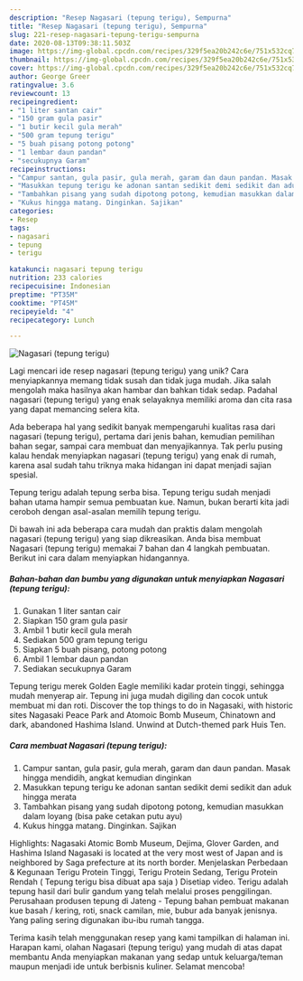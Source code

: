 ```yaml
---
description: "Resep Nagasari (tepung terigu), Sempurna"
title: "Resep Nagasari (tepung terigu), Sempurna"
slug: 221-resep-nagasari-tepung-terigu-sempurna
date: 2020-08-13T09:38:11.503Z
image: https://img-global.cpcdn.com/recipes/329f5ea20b242c6e/751x532cq70/nagasari-tepung-terigu-foto-resep-utama.jpg
thumbnail: https://img-global.cpcdn.com/recipes/329f5ea20b242c6e/751x532cq70/nagasari-tepung-terigu-foto-resep-utama.jpg
cover: https://img-global.cpcdn.com/recipes/329f5ea20b242c6e/751x532cq70/nagasari-tepung-terigu-foto-resep-utama.jpg
author: George Greer
ratingvalue: 3.6
reviewcount: 13
recipeingredient:
- "1 liter santan cair"
- "150 gram gula pasir"
- "1 butir kecil gula merah"
- "500 gram tepung terigu"
- "5 buah pisang potong potong"
- "1 lembar daun pandan"
- "secukupnya Garam"
recipeinstructions:
- "Campur santan, gula pasir, gula merah, garam dan daun pandan. Masak hingga mendidih, angkat kemudian dinginkan"
- "Masukkan tepung terigu ke adonan santan sedikit demi sedikit dan aduk hingga merata"
- "Tambahkan pisang yang sudah dipotong potong, kemudian masukkan dalam loyang (bisa pake cetakan putu ayu)"
- "Kukus hingga matang. Dinginkan. Sajikan"
categories:
- Resep
tags:
- nagasari
- tepung
- terigu

katakunci: nagasari tepung terigu 
nutrition: 233 calories
recipecuisine: Indonesian
preptime: "PT35M"
cooktime: "PT45M"
recipeyield: "4"
recipecategory: Lunch

---
```



![Nagasari (tepung terigu)](https://img-global.cpcdn.com/recipes/329f5ea20b242c6e/751x532cq70/nagasari-tepung-terigu-foto-resep-utama.jpg)

Lagi mencari ide resep nagasari (tepung terigu) yang unik? Cara menyiapkannya memang tidak susah dan tidak juga mudah. Jika salah mengolah maka hasilnya akan hambar dan bahkan tidak sedap. Padahal nagasari (tepung terigu) yang enak selayaknya memiliki aroma dan cita rasa yang dapat memancing selera kita.

Ada beberapa hal yang sedikit banyak mempengaruhi kualitas rasa dari nagasari (tepung terigu), pertama dari jenis bahan, kemudian pemilihan bahan segar, sampai cara membuat dan menyajikannya. Tak perlu pusing kalau hendak menyiapkan nagasari (tepung terigu) yang enak di rumah, karena asal sudah tahu triknya maka hidangan ini dapat menjadi sajian spesial.

Tepung terigu adalah tepung serba bisa. Tepung terigu sudah menjadi bahan utama hampir semua pembuatan kue. Namun, bukan berarti kita jadi ceroboh dengan asal-asalan memilih tepung terigu.


Di bawah ini ada beberapa cara mudah dan praktis dalam mengolah nagasari (tepung terigu) yang siap dikreasikan. Anda bisa membuat Nagasari (tepung terigu) memakai 7 bahan dan 4 langkah pembuatan. Berikut ini cara dalam menyiapkan hidangannya.

<!--inarticleads1-->

##### Bahan-bahan dan bumbu yang digunakan untuk menyiapkan Nagasari (tepung terigu):

1. Gunakan 1 liter santan cair
1. Siapkan 150 gram gula pasir
1. Ambil 1 butir kecil gula merah
1. Sediakan 500 gram tepung terigu
1. Siapkan 5 buah pisang, potong potong
1. Ambil 1 lembar daun pandan
1. Sediakan secukupnya Garam


Tepung terigu merek Golden Eagle memiliki kadar protein tinggi, sehingga mudah menyerap air. Tepung ini juga mudah digiling dan cocok untuk membuat mi dan roti. Discover the top things to do in Nagasaki, with historic sites Nagasaki Peace Park and Atomoic Bomb Museum, Chinatown and dark, abandoned Hashima Island. Unwind at Dutch-themed park Huis Ten. 

<!--inarticleads2-->

##### Cara membuat Nagasari (tepung terigu):

1. Campur santan, gula pasir, gula merah, garam dan daun pandan. Masak hingga mendidih, angkat kemudian dinginkan
1. Masukkan tepung terigu ke adonan santan sedikit demi sedikit dan aduk hingga merata
1. Tambahkan pisang yang sudah dipotong potong, kemudian masukkan dalam loyang (bisa pake cetakan putu ayu)
1. Kukus hingga matang. Dinginkan. Sajikan


Highlights: Nagasaki Atomic Bomb Museum, Dejima, Glover Garden, and Hashima Island Nagasaki is located at the very most west of Japan and is neighbored by Saga prefecture at its north border. Menjelaskan Perbedaan &amp; Kegunaan Terigu Protein Tinggi, Terigu Protein Sedang, Terigu Protein Rendah ( Tepung terigu bisa dibuat apa saja ) Disetiap video. Terigu adalah tepung hasil dari bulir gandum yang telah melalui proses penggilingan. Perusahaan produsen tepung di Jateng - Tepung bahan pembuat makanan kue basah / kering, roti, snack camilan, mie, bubur ada banyak jenisnya. Yang paling sering digunakan ibu-ibu rumah tangga. 

Terima kasih telah menggunakan resep yang kami tampilkan di halaman ini. Harapan kami, olahan Nagasari (tepung terigu) yang mudah di atas dapat membantu Anda menyiapkan makanan yang sedap untuk keluarga/teman maupun menjadi ide untuk berbisnis kuliner. Selamat mencoba!
